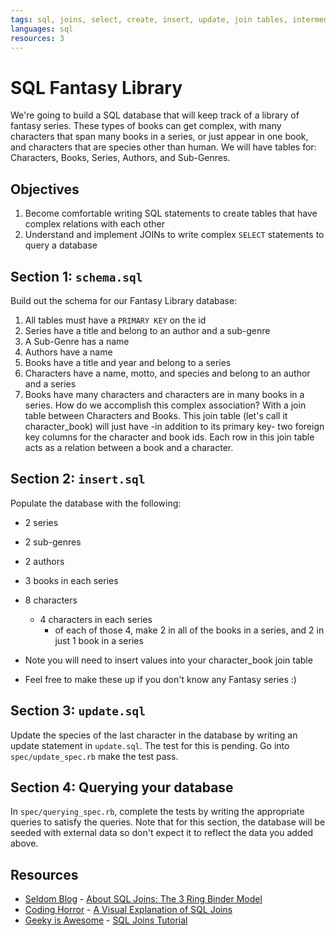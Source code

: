 ```yaml
---
tags: sql, joins, select, create, insert, update, join tables, intermediate
languages: sql
resources: 3
---
```


# SQL Fantasy Library

We're going to build a SQL database that will keep track of a library of fantasy series. These types of books can get complex, with many characters that span many books in a series, or just appear in one book, and characters that are species other than human. We will have tables for: Characters, Books, Series, Authors, and Sub-Genres.

## Objectives

1. Become comfortable writing SQL statements to create tables that have complex relations with each other
2. Understand and implement JOINs to write complex `SELECT` statements to query a database

## Section 1: `schema.sql`

Build out the schema for our Fantasy Library database:

1. All tables must have a `PRIMARY KEY` on the id
2. Series have a title and belong to an author and a sub-genre
3. A Sub-Genre has a name
4. Authors have a name
5. Books have a title and year and belong to a series
6. Characters have a name, motto, and species and belong to an author and a series
7. Books have many characters and characters are in many books in a series. How do we accomplish this complex association? With a join table between Characters and Books. This join table (let's call it character_book) will just have -in addition to its primary key- two foreign key columns for the character and book ids. Each row in this join table acts as a relation between a book and a character.

## Section 2: `insert.sql`

Populate the database with the following:

* 2 series
* 2 sub-genres
* 2 authors
* 3 books in each series
* 8 characters
  * 4 characters in each series
    * of each of those 4, make 2 in all of the books in a series, and 2 in just 1 book in a series
* Note you will need to insert values into your character_book join table

* Feel free to make these up if you don't know any Fantasy series :)

## Section 3: `update.sql`

Update the species of the last character in the database by writing an update statement in `update.sql`. The test for this is pending. Go into `spec/update_spec.rb` make the test pass.

## Section 4: Querying your database

In `spec/querying_spec.rb`, complete the tests by writing the appropriate queries to satisfy the queries. Note that for this section, the database will be seeded with external data so don't expect it to reflect the data you added above.

## Resources
* [Seldom Blog](http://blog.seldomatt.com/) - [About SQL Joins: The 3 Ring Binder Model](http://blog.seldomatt.com/blog/2012/10/17/about-sql-joins-the-3-ring-binder-model/)
* [Coding Horror](http://blog.codinghorror.com/) - [A Visual Explanation of SQL Joins](http://blog.codinghorror.com/a-visual-explanation-of-sql-joins/)
* [Geeky is Awesome](http://geekyisawesome.blogspot.com/) - [SQL Joins Tutorial](http://geekyisawesome.blogspot.com/2011/03/sql-joins-tutorial.html)
